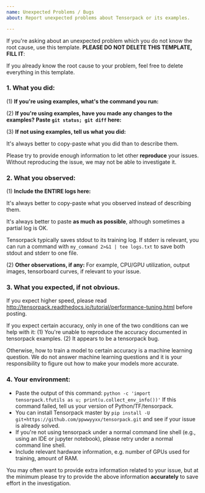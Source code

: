 ```yaml
---
name: Unexpected Problems / Bugs
about: Report unexpected problems about Tensorpack or its examples.

---
```


If you're asking about an unexpected problem which you do not know the root cause,
use this template. __PLEASE DO NOT DELETE THIS TEMPLATE, FILL IT__:

If you already know the root cause to your problem,
feel free to delete everything in this template.

### 1. What you did:

(1) **If you're using examples, what's the command you run:**

(2) **If you're using examples, have you made any changes to the examples? Paste `git status; git diff` here:**

(3) **If not using examples, tell us what you did:**

  It's always better to copy-paste what you did than to describe them.

  Please try to provide enough information to let other __reproduce__ your issues. 
  Without reproducing the issue, we may not be able to investigate it.

### 2. What you observed:

(1) **Include the ENTIRE logs here:**

It's always better to copy-paste what you observed instead of describing them.

It's always better to paste **as much as possible**, although sometimes a partial log is OK.

Tensorpack typically saves stdout to its training log.
If stderr is relevant, you can run a command with `my_command 2>&1 | tee logs.txt`
to save both stdout and stderr to one file.

(2) **Other observations, if any:**
For example, CPU/GPU utilization, output images, tensorboard curves, if relevant to your issue.

### 3. What you expected, if not obvious.

If you expect higher speed, please read
http://tensorpack.readthedocs.io/tutorial/performance-tuning.html 
before posting.

If you expect certain accuracy, only in one of the two conditions can we help with it:
(1) You're unable to reproduce the accuracy documented in tensorpack examples.
(2) It appears to be a tensorpack bug.

Otherwise, how to train a model to certain accuracy is a machine learning question.
We do not answer machine learning questions and it is your responsibility to 
figure out how to make your models more accurate.

### 4. Your environment:
  + Paste the output of this command: `python -c 'import tensorpack.tfutils as u; print(u.collect_env_info())'`
    If this command failed, tell us your version of Python/TF/tensorpack.
  + You can install Tensorpack master by `pip install -U git+https://github.com/ppwwyyxx/tensorpack.git`
    and see if your issue is already solved.
  + If you're not using tensorpack under a normal command line shell (e.g.,
    using an IDE or jupyter notebook), please retry under a normal command line shell. 
  + Include relevant hardware information, e.g. number of GPUs used for training, amount of RAM.

You may often want to provide extra information related to your issue, but
at the minimum please try to provide the above information __accurately__ to save effort in the investigation.
